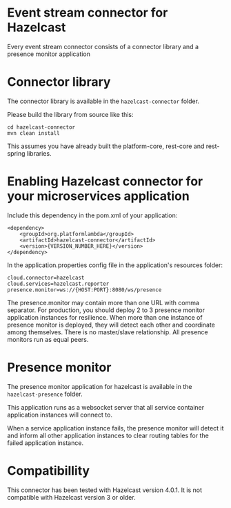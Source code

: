 # Event stream connector for Hazelcast

Every event stream connector consists of a connector library and a presence monitor application

# Connector library

The connector library is available in the `hazelcast-connector` folder.

Please build the library from source like this:
```
cd hazelcast-connector
mvn clean install
```
This assumes you have already built the platform-core, rest-core and rest-spring libraries.

# Enabling Hazelcast connector for your microservices application

Include this dependency in the pom.xml of your application:
```
<dependency>
    <groupId>org.platformlambda</groupId>
    <artifactId>hazelcast-connector</artifactId>
    <version>{VERSION_NUMBER_HERE}</version>
</dependency>
```

In the application.properties config file in the application's resources folder:
```
cloud.connector=hazelcast
cloud.services=hazelcast.reporter
presence.monitor=ws://{HOST:PORT}:8080/ws/presence
```
The presence.monitor may contain more than one URL with comma separator. For production, you should deploy 2 to 3 presence monitor application instances for resilience. When more than one instance of presence monitor is deployed, they will detect each other and coordinate among themselves. There is no master/slave relationship. All presence monitors run as equal peers.

# Presence monitor

The presence monitor application for hazelcast is available in the `hazelcast-presence` folder.

This application runs as a websocket server that all service container application instances will connect to.

When a service application instance fails, the presence monitor will detect it and inform all other application instances to clear routing tables for the failed application instance.

# Compatibillity

This connector has been tested with Hazelcast version 4.0.1. It is not compatible with Hazelcast version 3 or older.
